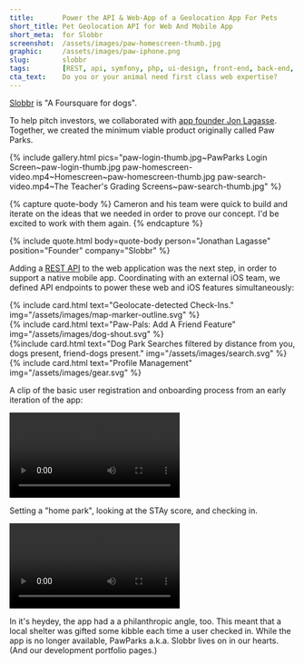 ```yaml
---
title:       Power the API & Web-App of a Geolocation App For Pets
short_title: Pet Geolocation API for Web And Mobile App
short_meta:  for Slobbr
screenshot:  /assets/images/paw-homescreen-thumb.jpg
graphic:     /assets/images/paw-iphone.png
slug:        slobbr
tags:        [REST, api, symfony, php, ui-design, front-end, back-end, data-scraping]
cta_text:    Do you or your animal need first class web expertise?
---
```


[Slobbr][product-hunt] is "A Foursquare for dogs".

To help pitch investors, we collaborated with [app founder Jon
Lagasse][netcapital]. Together, we created the minimum viable product originally
called Paw Parks.

{% include gallery.html pics="paw-login-thumb.jpg~PawParks Login Screen~paw-login-thumb.jpg
paw-homescreen-video.mp4~Homescreen~paw-homescreen-thumb.jpg
paw-search-video.mp4~The Teacher's Grading Screens~paw-search-thumb.jpg" %}

{% capture quote-body %}
Cameron and his team were quick to build and iterate on the ideas that we needed
in order to prove our concept. I'd be excited to work with them again.
{% endcapture %}

{% include quote.html
  body=quote-body
  person="Jonathan Lagasse" position="Founder"
  company="Slobbr" %}


Adding a [REST API][rest] to the web application was the next step, in order to
support a native mobile app. Coordinating with an external iOS team, we defined
API endpoints to power these web and iOS features simultaneously:

<div class="uk-grid uk-grid-width-medium-1-2" data-uk-grid-margin data-uk-grid-match>
  <div>{% include card.html text="Geolocate-detected Check-Ins."
    img="/assets/images/map-marker-outline.svg" %}</div>

  <div>{% include card.html text="Paw-Pals: Add A Friend Feature"
    img="/assets/images/dog-shout.svg" %}</div>

  <div>{%include card.html text="Dog Park Searches filtered by distance from you, dogs present, friend-dogs present."
    img="/assets/images/search.svg" %}</div>

  <div>{% include card.html text="Profile Management"
    img="/assets/images/gear.svg" %}</div>
</div>

A clip of the basic user registration and onboarding process from an early
iteration of the app:

<video autoplay controls class="uk-margin-large uk-align-center">
   <source src="/assets/images/paw-app-main.webm" type="video/webm">
</video>

Setting a "home park", looking at the STAy score, and checking in.

<video autoplay controls class="uk-margin-large uk-align-center">
   <source src="/assets/images/paw-app-check-in.webm" type="video/webm">
</video>

In it's heydey, the app had a a philanthropic angle, too. This meant that a
local shelter was gifted some kibble each time a user checked in. While the app
is no longer available, PawParks a.k.a. Slobbr lives on in our hearts. (And our
development portfolio pages.)


[product-hunt]: https://www.producthunt.com/posts/slobbr
[netcapital]: https://netcapital.com/companies/slobbr
[rest]: https://stackoverflow.com/questions/671118/what-exactly-is-restful-programming
